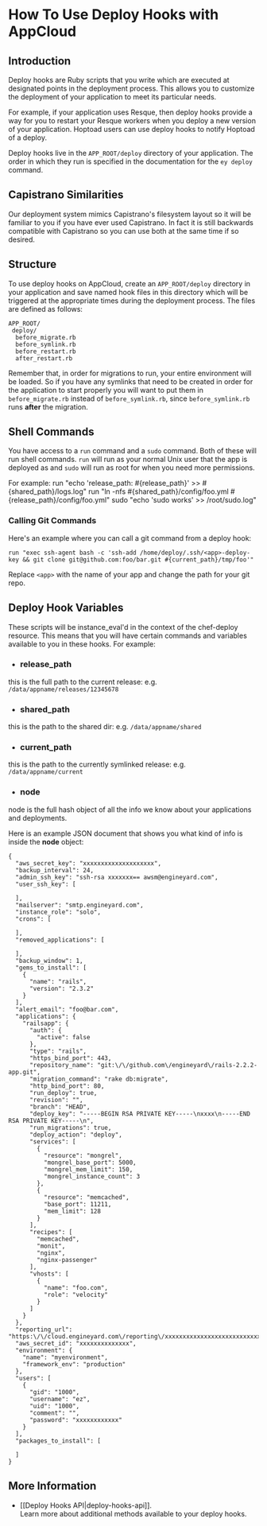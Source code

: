 # How To Use Deploy Hooks with AppCloud

## Introduction

Deploy hooks are Ruby scripts that you write which are executed at 
designated points in the deployment process. This allows you to customize
the deployment of your application to meet its particular needs.

For example, if your application uses Resque, then deploy hooks provide 
a way for you to restart your Resque workers when you deploy a new version 
of your application. Hoptoad users can use deploy hooks to notify Hoptoad 
of a deploy.

Deploy hooks live in the `APP_ROOT/deploy` directory of your application. The order 
in which they run is specified in the documentation for the `ey deploy` command.


## Capistrano Similarities

Our deployment system mimics Capistrano's filesystem layout so it will 
be familiar to you if you have ever used Capistrano. In fact it is still 
backwards compatible with Capistrano so you can use both at the same time 
if so desired.


## Structure

To use deploy hooks on AppCloud, create an `APP_ROOT/deploy` directory in your application 
and save named hook files in this directory which will be triggered at the appropriate 
times during the deployment process. The files are defined as follows:

    APP_ROOT/  
     deploy/
      before_migrate.rb
      before_symlink.rb
      before_restart.rb
      after_restart.rb

Remember that, in order for migrations to run, your entire environment 
will be loaded. So if you have any symlinks that need to be created in 
order for the application to start properly you will want to put them 
in `before_migrate.rb` instead of `before_symlink.rb`, since 
`before_symlink.rb` runs **after** the migration.


## Shell Commands

You have access to a `run` command and a `sudo` command. Both of these will run shell commands. `run` will run as your normal Unix user that the app is deployed as and `sudo` will run as root for when you need more permissions.

For example:
    run "echo 'release_path: #{release_path}' >> #{shared_path}/logs.log"
    run "ln -nfs #{shared_path}/config/foo.yml #{release_path}/config/foo.yml"
    sudo "echo 'sudo works' >> /root/sudo.log"


### Calling Git Commands

Here's an example where you can call a git command from a deploy hook:

    run "exec ssh-agent bash -c 'ssh-add /home/deploy/.ssh/<app>-deploy-key && git clone git@github.com:foo/bar.git #{current_path}/tmp/foo'"

Replace `<app>` with the name of your app and change the path for your git repo.

## Deploy Hook Variables

These scripts will be instance_eval'd in the context of the chef-deploy 
resource. This means that you will have certain commands and variables 
available to you in these hooks. For example:

* ### release_path
this is the full path to the current release: e.g. `/data/appname/releases/12345678`

* ### shared_path
this is the path to the shared dir: e.g. `/data/appname/shared`

* ### current_path
this is the path to the currently symlinked release: e.g. `/data/appname/current`

* ### node
node is the full hash object of all the info we know about your applications and deployments.

Here is an example JSON document that shows you what kind of info is inside the **node** object:

    {
      "aws_secret_key": "xxxxxxxxxxxxxxxxxxxx",
      "backup_interval": 24,
      "admin_ssh_key": "ssh-rsa xxxxxxx== awsm@engineyard.com",
      "user_ssh_key": [
    
      ],
      "mailserver": "smtp.engineyard.com",
      "instance_role": "solo",
      "crons": [
    
      ],
      "removed_applications": [
    
      ],
      "backup_window": 1,
      "gems_to_install": [
        {
          "name": "rails",
          "version": "2.3.2"
        }
      ],
      "alert_email": "foo@bar.com",
      "applications": {
        "railsapp": {
          "auth": {
            "active": false
          },
          "type": "rails",
          "https_bind_port": 443,
          "repository_name": "git:\/\/github.com\/engineyard\/rails-2.2.2-app.git",
          "migration_command": "rake db:migrate",
          "http_bind_port": 80,
          "run_deploy": true,
          "revision": "",
          "branch": "HEAD",
          "deploy_key": "-----BEGIN RSA PRIVATE KEY-----\nxxxx\n-----END RSA PRIVATE KEY-----\n",
          "run_migrations": true,
          "deploy_action": "deploy",
          "services": [
            {
              "resource": "mongrel",
              "mongrel_base_port": 5000,
              "mongrel_mem_limit": 150,
              "mongrel_instance_count": 3
            },
            {
              "resource": "memcached",
              "base_port": 11211,
              "mem_limit": 128
            }
          ],
          "recipes": [
            "memcached",
            "monit",
            "nginx",
            "nginx-passenger"
          ],
          "vhosts": [
            {
              "name": "foo.com",
              "role": "velocity"
            }
          ]
        }
      },
      "reporting_url": "https:\/\/cloud.engineyard.com\/reporting\/xxxxxxxxxxxxxxxxxxxxxxxxxxxxxxxxx",
      "aws_secret_id": "xxxxxxxxxxxxxx",
      "environment": {
        "name": "myenvironment",
        "framework_env": "production"
      },
      "users": [
        {
          "gid": "1000",
          "username": "ez",
          "uid": "1000",
          "comment": "",
          "password": "xxxxxxxxxxxx"
        }
      ],
      "packages_to_install": [
    
      ]
    }


## More Information
* [[Deploy Hooks API|deploy-hooks-api]].<br />
  Learn more about additional methods available to your deploy hooks.